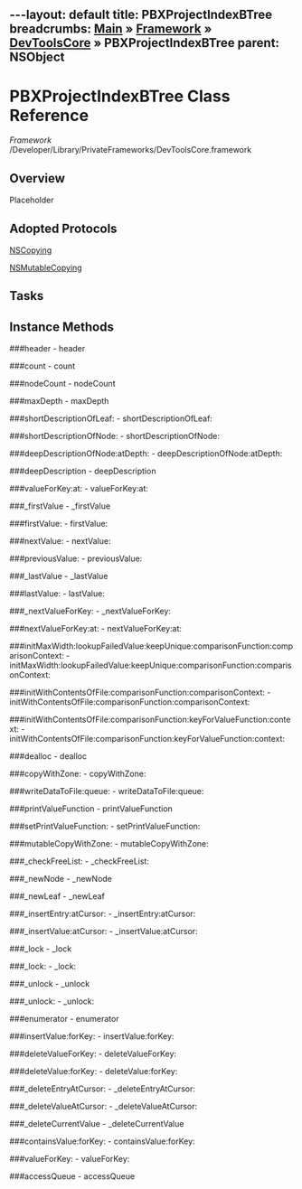 ---layout: default
title: PBXProjectIndexBTree
breadcrumbs: <a href="/index.html">Main</a> &raquo; <a href="/Frameworks.html">Framework</a> &raquo; <a href="/Frameworks/DevToolsCore.html">DevToolsCore</a> &raquo; PBXProjectIndexBTree
parent: NSObject 
---
# PBXProjectIndexBTree Class Reference

*Framework* /Developer/Library/PrivateFrameworks/DevToolsCore.framework

## Overview

Placeholder

## Adopted Protocols

[NSCopying]()

[NSMutableCopying]()

## Tasks

## Instance Methods

<a name="-header"></a>
###header
    - header

<a name="-count"></a>
###count
    - count

<a name="-nodeCount"></a>
###nodeCount
    - nodeCount

<a name="-maxDepth"></a>
###maxDepth
    - maxDepth

<a name="-shortDescriptionOfLeaf:"></a>
###shortDescriptionOfLeaf:
    - shortDescriptionOfLeaf:

<a name="-shortDescriptionOfNode:"></a>
###shortDescriptionOfNode:
    - shortDescriptionOfNode:

<a name="-deepDescriptionOfNode:atDepth:"></a>
###deepDescriptionOfNode:atDepth:
    - deepDescriptionOfNode:atDepth:

<a name="-deepDescription"></a>
###deepDescription
    - deepDescription

<a name="-valueForKey:at:"></a>
###valueForKey:at:
    - valueForKey:at:

<a name="-_firstValue"></a>
###_firstValue
    - _firstValue

<a name="-firstValue:"></a>
###firstValue:
    - firstValue:

<a name="-nextValue:"></a>
###nextValue:
    - nextValue:

<a name="-previousValue:"></a>
###previousValue:
    - previousValue:

<a name="-_lastValue"></a>
###_lastValue
    - _lastValue

<a name="-lastValue:"></a>
###lastValue:
    - lastValue:

<a name="-_nextValueForKey:"></a>
###_nextValueForKey:
    - _nextValueForKey:

<a name="-nextValueForKey:at:"></a>
###nextValueForKey:at:
    - nextValueForKey:at:

<a name="-initMaxWidth:lookupFailedValue:keepUnique:comparisonFunction:comparisonContext:"></a>
###initMaxWidth:lookupFailedValue:keepUnique:comparisonFunction:comparisonContext:
    - initMaxWidth:lookupFailedValue:keepUnique:comparisonFunction:comparisonContext:

<a name="-initWithContentsOfFile:comparisonFunction:comparisonContext:"></a>
###initWithContentsOfFile:comparisonFunction:comparisonContext:
    - initWithContentsOfFile:comparisonFunction:comparisonContext:

<a name="-initWithContentsOfFile:comparisonFunction:keyForValueFunction:context:"></a>
###initWithContentsOfFile:comparisonFunction:keyForValueFunction:context:
    - initWithContentsOfFile:comparisonFunction:keyForValueFunction:context:

<a name="-dealloc"></a>
###dealloc
    - dealloc

<a name="-copyWithZone:"></a>
###copyWithZone:
    - copyWithZone:

<a name="-writeDataToFile:queue:"></a>
###writeDataToFile:queue:
    - writeDataToFile:queue:

<a name="-printValueFunction"></a>
###printValueFunction
    - printValueFunction

<a name="-setPrintValueFunction:"></a>
###setPrintValueFunction:
    - setPrintValueFunction:

<a name="-mutableCopyWithZone:"></a>
###mutableCopyWithZone:
    - mutableCopyWithZone:

<a name="-_checkFreeList:"></a>
###_checkFreeList:
    - _checkFreeList:

<a name="-_newNode"></a>
###_newNode
    - _newNode

<a name="-_newLeaf"></a>
###_newLeaf
    - _newLeaf

<a name="-_insertEntry:atCursor:"></a>
###_insertEntry:atCursor:
    - _insertEntry:atCursor:

<a name="-_insertValue:atCursor:"></a>
###_insertValue:atCursor:
    - _insertValue:atCursor:

<a name="-_lock"></a>
###_lock
    - _lock

<a name="-_lock:"></a>
###_lock:
    - _lock:

<a name="-_unlock"></a>
###_unlock
    - _unlock

<a name="-_unlock:"></a>
###_unlock:
    - _unlock:

<a name="-enumerator"></a>
###enumerator
    - enumerator

<a name="-insertValue:forKey:"></a>
###insertValue:forKey:
    - insertValue:forKey:

<a name="-deleteValueForKey:"></a>
###deleteValueForKey:
    - deleteValueForKey:

<a name="-deleteValue:forKey:"></a>
###deleteValue:forKey:
    - deleteValue:forKey:

<a name="-_deleteEntryAtCursor:"></a>
###_deleteEntryAtCursor:
    - _deleteEntryAtCursor:

<a name="-_deleteValueAtCursor:"></a>
###_deleteValueAtCursor:
    - _deleteValueAtCursor:

<a name="-_deleteCurrentValue"></a>
###_deleteCurrentValue
    - _deleteCurrentValue

<a name="-containsValue:forKey:"></a>
###containsValue:forKey:
    - containsValue:forKey:

<a name="-valueForKey:"></a>
###valueForKey:
    - valueForKey:

<a name="-accessQueue"></a>
###accessQueue
    - accessQueue

